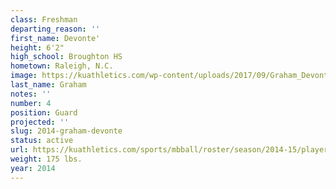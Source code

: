 ```yaml
---
class: Freshman
departing_reason: ''
first_name: Devonte'
height: 6'2"
high_school: Broughton HS
hometown: Raleigh, N.C.
image: https://kuathletics.com/wp-content/uploads/2017/09/Graham_Devonte_.jpg
last_name: Graham
notes: ''
number: 4
position: Guard
projected: ''
slug: 2014-graham-devonte
status: active
url: https://kuathletics.com/sports/mbball/roster/season/2014-15/player/devonte-graham/
weight: 175 lbs.
year: 2014
---
```

